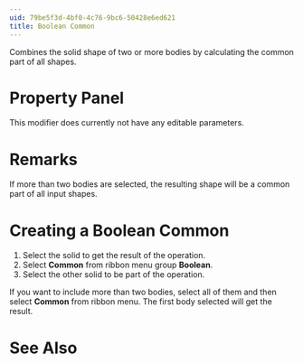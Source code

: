 ```yaml
---
uid: 79be5f3d-4bf0-4c76-9bc6-50428e6ed621
title: Boolean Common
---
```

Combines the solid shape of two or more bodies by calculating the common part of all shapes.

# Property Panel
This modifier does currently not have any editable parameters.

# Remarks
If more than two bodies are selected, the resulting shape will be a common part of all input shapes.

# Creating a Boolean Common

1. Select the solid to get the result of the operation.
2. Select __Common__ from ribbon menu group __Boolean__.
3. Select the other solid to be part of the operation.

If you want to include more than two bodies, select all of them and then select __Common__ from ribbon menu. The first body selected will get the result.

# See Also
[](xref:d678cf8c-0e7f-46cd-8bbc-de964ddfecc6)
[](xref:dff138bf-06a6-485c-a94d-890ef71a1372)
